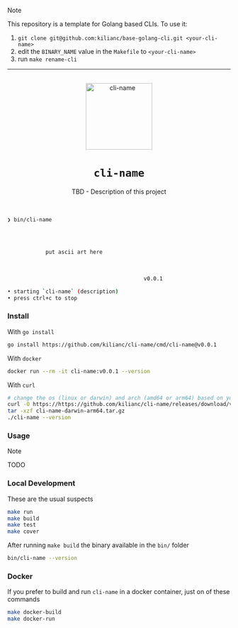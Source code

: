 <!-- markdownlint-disable MD041 MD033 -->
> [!NOTE]
> This repository is a template for Golang based CLIs. To use it:
>
> 1. `git clone git@github.com:kilianc/base-golang-cli.git <your-cli-name>`
> 1. edit the `BINARY_NAME` value in the `Makefile` to `<your-cli-name>`
> 1. run `make rename-cli`

---

<p align="center">
  <br>
  <img src="https://github.com/kilianc/base-golang-cli/assets/385716/a04a114e-6f17-4160-a768-43291f3639de" alt="cli-name" width="150">
</p>

<p>
  <h1 align="center"><code>cli-name</code></h1>
</p>

<p align="center">
  TBD - Description of this project
  <br><br><br>
</p>

```sh
❯ bin/cli-name

                                          
                                          
                                          
            put ascii art here            
                                          
                                          
                                          
                                           v0.0.1

• starting `cli-name` (description)
• press ctrl+c to stop
````

### Install

With `go install`

```sh
go install https://github.com/kilianc/cli-name/cmd/cli-name@v0.0.1
```

With `docker`

```sh
docker run --rm -it cli-name:v0.0.1 --version
```

With `curl`

```sh
# change the os (linux or darwin) and arch (amd64 or arm64) based on your machine
curl -O https://https://github.com/kilianc/cli-name/releases/download/v0.0.1/cli-name-darwin-arm64.tar.gz
tar -xzf cli-name-darwin-arm64.tar.gz
./cli-name --version
```

### Usage

> [!NOTE]
> TODO

### Local Development

These are the usual suspects

```sh
make run
make build
make test
make cover
```

After running `make build` the binary available in the `bin/` folder

```sh
bin/cli-name --version
```

### Docker

If you prefer to build and run `cli-name` in a docker container, just on of these commands

````sh
make docker-build
make docker-run
````
